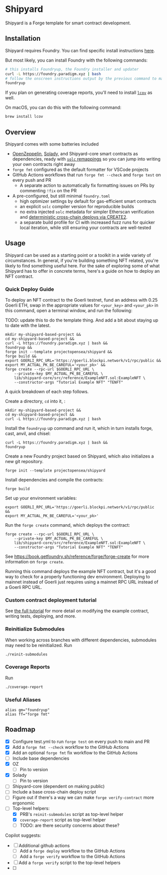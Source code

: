 # Shipyard

Shipyard is a Forge template for smart contract development.


## Installation

Shipyard requires Foundry. You can find specific install instructions [here](https://book.getfoundry.sh/getting-started/installation#using-foundryup).

But most likely, you can install Foundry with the following commands:

```bash
# this installs Foundryup, the Foundry installer and updater
curl -L https://foundry.paradigm.xyz | bash
# follow the onscreen instructions output by the previous command to make Foundryup available in your CLI (or else restart your CLI), then run:
foundryup
```

If you plan on generating coverage reports, you'll need to install [`lcov`](https://github.com/linux-test-project/lcov) as well.

On macOS, you can do this with the following command:

```bash
brew install lcov
```

## Overview
Shipyard comes with some batteries included

- [OpenZeppelin](https://github.com/OpenZeppelin/openzeppelin-contracts), [Solady](https://github.com/Vectorized/solady), and Shipyard-core smart contracts as dependencies, ready with [`solc` remappings](https://docs.soliditylang.org/en/latest/path-resolution.html#import-remapping) so you can jump into writing your own contracts right away
- `forge fmt` configured as the default formatter for VSCode projects
- GitHub Actions workflows that run `forge fmt --check` and `forge test` on every push and PR
  - A separate action to automatically fix formatting issues on PRs by commenting `!fix` on the PR
- A pre-configured, but still minimal `foundry.toml` 
  - high optimizer settings by default for gas-efficient smart contracts
  - an explicit `solc` compiler version for reproducible builds
  - no extra injected `solc` metadata for simpler Etherscan verification and [deterministic cross-chain deploys via CREATE2](https://0xfoobar.substack.com/p/vanity-addresses).
  - a separate build profile for CI with increased fuzz runs for quicker local iteration, while still ensuring your contracts are well-tested

## Usage

Shipyard can be used as a starting point or a toolkit in a wide variety of circumstances. In general, if you're building something NFT related, you're likely to find something useful here. For the sake of exploring some of what Shipyard has to offer in concrete terms, here's a guide on how to deploy an NFT contract.

### Quick Deploy Guide

To deploy an NFT contract to the Goerli testnet, fund an address with 0.25 Goerli ETH, swap in the appropriate values for `<your_key>` and `<your_pk>` in this command, open a terminal window, and run the following:

TODO: update this to do the template thing. And add a bit about staying up to date with the latest.

```
mkdir my-shipyard-based-project &&
cd my-shipyard-based-project &&
curl -L https://foundry.paradigm.xyz | bash &&
foundryup &&
forge init --template projectopensea/shipyard &&
forge build &&
export GOERLI_RPC_URL='https://goerli.blockpi.network/v1/rpc/public &&
export MY_ACTUAL_PK_BE_CAREFUL='<your_pk>' &&
forge create --rpc-url $GOERLI_RPC_URL \
    --private-key $MY_ACTUAL_PK_BE_CAREFUL \
    lib/shipyard-core/src/reference/ExampleNFT.sol:ExampleNFT \
    --constructor-args "Tutorial Example NFT" "TENFT"
```

A quick breakdown of each step follows.

Create a directory, `cd` into it, :
```
mkdir my-shipyard-based-project &&
cd my-shipyard-based-project &&
curl -L https://foundry.paradigm.xyz | bash
```

Install the `foundryup` up command and run it, which in turn installs forge, cast, anvil, and chisel:
```
curl -L https://foundry.paradigm.xyz | bash &&
foundryup
```

Create a new Foundry project based on Shipyard, which also initializes a new git repository.
```
forge init --template projectopensea/shipyard
```

Install dependencies and compile the contracts:
```
forge build
```

Set up your environment variables:
```
export GOERLI_RPC_URL='https://goerli.blockpi.network/v1/rpc/public	 &&
export MY_ACTUAL_PK_BE_CAREFUL='<your_pk>'
```

Run the `forge create` command, which deploys the contract:
```
forge create --rpc-url $GOERLI_RPC_URL \
    --private-key $MY_ACTUAL_PK_BE_CAREFUL \
    lib/shipyard-core/src/reference/ExampleNFT.sol:ExampleNFT \
    --constructor-args "Tutorial Example NFT" "TENFT"
```

See https://book.getfoundry.sh/reference/forge/forge-create for more information on `forge create`.

Running this command deploys the example NFT contract, but it's a good way to check for a properly functioning dev environment. Deploying to mainnet instead of Goerli just requires using a mainnet RPC URL instead of a Goerli RPC URL.

### Custom contract deployment tutorial

See [the full tutorial](shipyardDocs/exampleNFTTutorial/Overview.md) for more detail on modifying the example contract, writing tests, deploying, and more.

### Reinitialize Submodules
When working across branches with different dependencies, submodules may need to be reinitialized. Run
```bash
./reinit-submodules
```

### Coverage Reports
Run
```bash
./coverage-report
```

### Useful Aliases

```
alias gm="foundryup"
alias ff="forge fmt"
```


## Roadmap

- [x] Configure test.yml to run `forge test` on every push to main and PR
- [x] Add a `forge fmt --check` workflow to the GitHub Actions
- [x] Add an optional `forge fmt` fix workflow to the GitHub Actions
- [ ]  Include base dependencies
  - [x] OZ
    - [ ] Pin to version
  - [x] Solady
    - [ ] Pin to version
  - [ ] Shipyard-core (dependent on making public)
- [ ] Include a base cross-chain deploy script
- [ ] Figure out if there's a way we can make `forge verify-contract` more ergonomic
- [ ] Top-level helpers:
  - [x] PRB's `reinit-submodules` script as top-level helper
  - [x] `coverage-report` script as top-level helper
  - [ ] TODO: are there security concerns about these?

Copilot suggests:
- [ ] Additional github actions
  - [ ] Add a `forge deploy` workflow to the GitHub Actions
  - [ ] Add a `forge verify` workflow to the GitHub Actions
- [ ] Add a `forge verify` script to the top-level helpers
- [ ] 